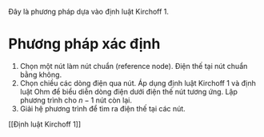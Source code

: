 Đây là phương pháp dựa vào định luật Kirchoff 1.
# Phương pháp xác định
1. Chọn một nút làm nút chuẩn (reference node). Điện thế tại nút chuẩn bằng không.
2. Chọn chiều các dòng điện qua nút. Áp dụng định luật Kirchoff 1 và định luật Ohm để biểu diễn dòng điện dưới điện thế nút tương ứng. Lập phương trình cho $n-1$ nút còn lại.
3. Giải hệ phương trình để tìm ra điện thế tại các nút.

[[Định luật Kirchoff 1]]